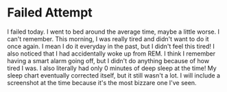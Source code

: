 # Failed Attempt

I failed today. I went to bed around the average time, maybe a little worse. I can't remember. This morning, I was really tired and didn't want to do it once again. I mean I do it everyday in the past, but I didn't feel this tired! I also noticed that I had accidentally woke up from REM. I think I remember having a smart alarm going off, but I didn't do anything because of how tired I was. I also literally had only 0 minutes of deep sleep at the time! My sleep chart eventually corrected itself, but it still wasn't a lot. I will include a screenshot at the time because it's the most bizzare one I've seen.
